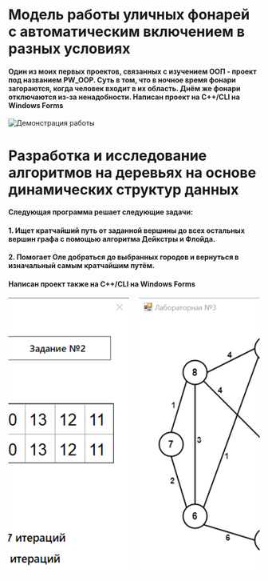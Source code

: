 # Модель работы уличных фонарей с автоматическим включением в разных условиях
<h4>Один из моих первых проектов, связанных с изучением ООП - проект под названием PW_OOP. Суть в том, что в ночное время фонари загораются, когда человек входит в их область. Днём же фонари отключаются из-за ненадобности. Написан проект на C++/CLI на Windows Forms</h4>
<img src="GifsAndImages/LamppostWork.gif" width="600" alt="Демонстрация работы"/>

# Разработка и исследование алгоритмов на деревьях на основе динамических структур данных
<h4>Следующая программа решает следующие задачи: </h4>
<h4>1. Ищет кратчайший путь от заданной вершины до всех остальных вершин графа с помощью алгоритма Дейкстры и Флойда.</h4>
<h4>2. Помогает Оле добраться до выбранных городов и вернуться в изначальный самым кратчайшим путём.</h4>
<h4>Написан проект также на C++/CLI на Windows Forms</h4>

<div align="center" style="display: flex; flex-wrap: nowrap; justify-content: center; gap: 20px; overflow-x: auto;">
  <div style="flex: 0 0 auto; text-align: center;">
    <img src="GifsAndImages/ThirdProgram_1.png" style="max-width: 100%; height: auto;">
    <p style="margin-top: 8px;"><small>Рис. 1: Главный интерфейс программы</small></p>
  </div>
  
  <div style="flex: 0 0 auto; text-align: center;">
    <img src="GifsAndImages/ThirdProgram_2.png" style="max-width: 100%; height: auto;">
    <p style="margin-top: 8px;"><small>Рис. 2: Окно настроек</small></p>
  </div>
</div>
